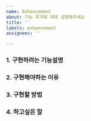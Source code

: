 ```yaml
---
name: Enhancement
about: 기능 추가에 대해 설명해주세요
title: ''
labels: enhancement
assignees: ''

---
```


###  1. 구현하려는 기능설명
    
    
    
###  2. 구현해야하는 이유
    
    
    
###  3. 구현할 방법
    
    
    
### 4.  하고싶은 말
